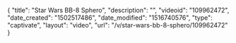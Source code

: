 {
    "title": "Star Wars BB-8 Sphero",
    "description": "",
    "videoid": "109962472",
    "date_created": "1502517486",
    "date_modified": "1516740576",
    "type": "captivate",
    "layout": "video",
    "url": "\/v\/star-wars-bb-8-sphero\/109962472"
}
